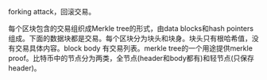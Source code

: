 forking attack，回滚交易。


每个区块包含的交易组织成Merkle tree的形式，由data blocks和hash pointers组成。下面的数据块都是交易。每个区块分为块头和块身。块头只有根哈希值，没有交易具体内容。block body 有交易列表。merkle tree的一个用途提供merkle proof。比特币中的节点分为两类，全节点(header和body都有)和轻节点(只保存header)。
